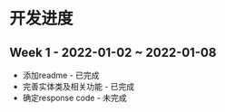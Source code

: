 # 开发进度

## Week 1 - 2022-01-02 ~ 2022-01-08
* 添加readme - 已完成
* 完善实体类及相关功能 - 已完成
* 确定response code - 未完成
